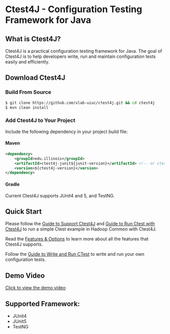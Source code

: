 # Ctest4J - Configuration Testing Framework for Java

## What is Ctest4J?

Ctest4J is a practical configuration testing framework for Java.
The goal of Ctest4J is to help developers write, run and maintain configuration tests easily and efficiently.

## Download Ctest4J
### Build From Source
```bash
$ git clone https://github.com/xlab-uiuc/ctest4j.git && cd ctest4j
$ mvn clean install
```

### Add Ctest4J to Your Project
Include the following dependency in your project build file:
#### Maven
```xml
<dependency>
    <groupId>edu.illinois</groupId>
    <artifactId>ctest4j-junit${junit-version}</artifactId> <!-- or ctest4j-testng --> 
    <version>${ctest4j-version}</version>
</dependency>
```
#### Gradle
Current Ctest4J supports JUnit4 and 5, and TestNG.

## Quick Start
Please follow the [Guide to Support Ctest4J](Example.md) and [Guide to Run Ctest with Ctest4J](run_hcommon_example_ctest.md) to run a simple Ctest example in Hadoop Common with Ctest4J.

Read the [Features & Options](Options.md) to learn more about all the features that Ctest4J supports.

Follow the [Guide to Write and Run CTest](write_and_run_ctest.md) to write and run your own configuration tests.

## Demo Video
[Click to view the demo video](https://github.com/xlab-uiuc/ctest4j/blob/main/demo-video.md)


## Supported Framework:
- JUnit4
- JUnit5
- TestNG
